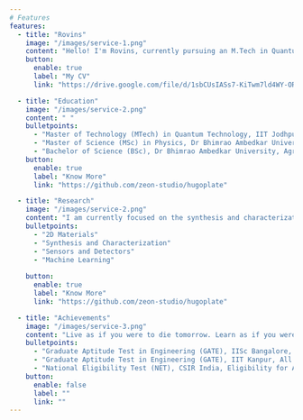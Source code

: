 ```yaml
---
# Features
features:
  - title: "Rovins"
    image: "/images/service-1.png"
    content: "Hello! I'm Rovins, currently pursuing an M.Tech in Quantum Technology at IIT Jodhpur. My academic and research journey is dedicated to the synthesis and characterization of 2D quantum materials, particularly for their innovative applications in sensor technology. I am deeply fascinated by the potential of these materials to revolutionize areas such as gas sensing and photodetection. My work involves cutting-edge research in nanofabrication and the use of Density Functional Theory (DFT) for insightful material analysis. Additionally, I am passionate about integrating machine learning techniques to enhance the design and functionality of quantum materials. Through my studies and research, I strive to push the boundaries of technology and contribute to advancements that can have a profound impact on sensor applications and beyond. Feel free to explore my portfolio and connect with me to discuss exciting developments in quantum materials and sensor technologies!"
    button:
      enable: true
      label: "My CV"
      link: "https://drive.google.com/file/d/1sbCUsIASs7-KiTwm7ld4WY-ORUE_ENiB/view?usp=sharing"

  - title: "Education"
    image: "/images/service-2.png"
    content: " "
    bulletpoints:
      - "Master of Technology (MTech) in Quantum Technology, IIT Jodhpur, India (Present)"
      - "Master of Science (MSc) in Physics, Dr Bhimrao Ambedkar University, Agra, UP, India"
      - "Bachelor of Science (BSc), Dr Bhimrao Ambedkar University, Agra, UP, India"
    button:
      enable: true
      label: "Know More"
      link: "https://github.com/zeon-studio/hugoplate"

  - title: "Research"
    image: "/images/service-2.png"
    content: "I am currently focused on the synthesis and characterization of 2D quantum materials for sensor applications. My research interests include the synthesis of 2D materials, the development of gas sensors, photodetectors, and advanced techniques in nanofabrication. I also use Density Functional Theory (DFT) for material analysis and incorporate machine learning to enhance the design and performance of these technologies. "
    bulletpoints:
      - "2D Materials"
      - "Synthesis and Characterization"
      - "Sensors and Detectors"
      - "Machine Learning"
    
    button:
      enable: true
      label: "Know More"
      link: "https://github.com/zeon-studio/hugoplate"

  - title: "Achievements"
    image: "/images/service-3.png"
    content: "Live as if you were to die tomorrow. Learn as if you were to live forever. — Mahatma Gandhi"
    bulletpoints:
      - "Graduate Aptitude Test in Engineering (GATE), IISc Bangalore, All India Rank - 1132, 2024"
      - "Graduate Aptitude Test in Engineering (GATE), IIT Kanpur, All India Rank - 591, 2023"
      - "National Eligibility Test (NET), CSIR India, Eligibility for Assistant Professor, All India Rank - 37, 2023"
    button:
      enable: false
      label: ""
      link: ""
---
```

